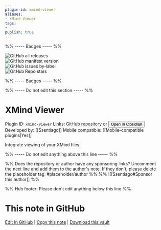 ```yaml
---
plugin-id: xmind-viewer
aliases:
- XMind Viewer
tags: 
- 
publish: true
---
```


%% ----- Badges ----- %%

![GitHub all releases](https://img.shields.io/github/downloads/Ssentiago/obsidian-xmind-viewer/total?color=573E7A&logo=github&style=for-the-badge)   
![GitHub manifest version](https://img.shields.io/github/manifest-json/v/Ssentiago/obsidian-xmind-viewer?color=573E7A&logo=github&style=for-the-badge)   
![GitHub issues by-label](https://img.shields.io/github/issues/Ssentiago/obsidian-xmind-viewer/help%20wanted?color=573E7A&logo=github&style=for-the-badge)   
![GitHub Repo stars](https://img.shields.io/github/stars/Ssentiago/obsidian-xmind-viewer?color=573E7A&logo=github&style=for-the-badge)

%% ----- Badges ----- %%

%% ----- Do not edit this section ----- %%

# XMind Viewer

Plugin ID: `xmind-viewer`
Links: [GitHub repository](https://github.com/Ssentiago/obsidian-xmind-viewer) or [<button id=HH>Open in Obsidian</button>](obsidian://show-plugin?id=xmind-viewer)
Developed by: [[Ssentiago]]
Mobile compatible: [[Mobile-compatible plugins|Yes]]

Integrate viewing of your XMind files

%% ----- Do not edit anything above this line ----- %% 

%% Does the repository or author have any sponsoring links? Uncomment the next line and add them to the author's note. If they don't, please delete the placeholder tag: #placeholder/author %%
%% ![[Ssentiago#Sponsor this author]] %%

%% Hub footer: Please don't edit anything below this line %%

# This note in GitHub

<span class="git-footer">[Edit In GitHub](https://github.dev/obsidian-community/obsidian-hub/blob/main/02%20-%20Community%20Expansions/02.05%20All%20Community%20Expansions/Plugins/xmind-viewer.md "git-hub-edit-note") | [Copy this note](https://raw.githubusercontent.com/obsidian-community/obsidian-hub/main/02%20-%20Community%20Expansions/02.05%20All%20Community%20Expansions/Plugins/xmind-viewer.md "git-hub-copy-note") | [Download this vault](https://github.com/obsidian-community/obsidian-hub/archive/refs/heads/main.zip "git-hub-download-vault") </span>
